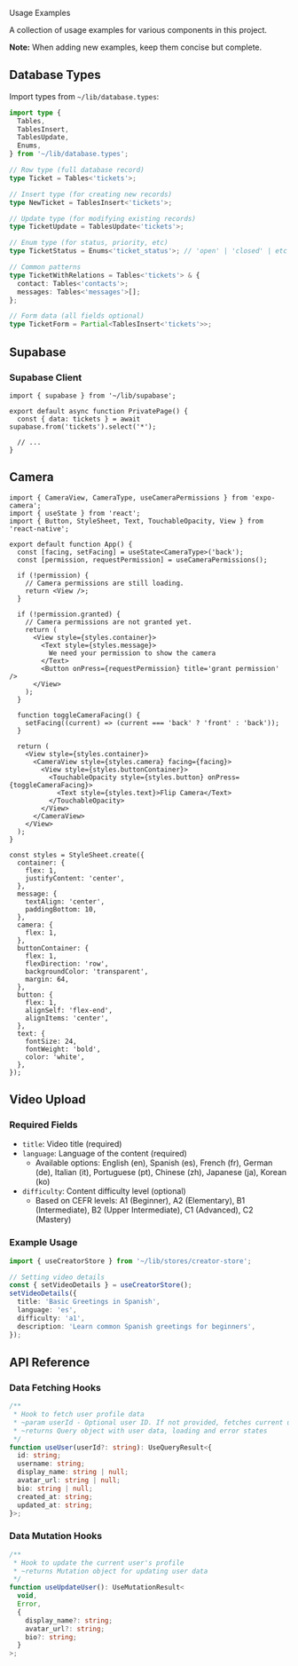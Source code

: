 Usage Examples

A collection of usage examples for various components in this project.

**Note:** When adding new examples, keep them concise but complete.

## Database Types

Import types from `~/lib/database.types`:

```typescript
import type {
  Tables,
  TablesInsert,
  TablesUpdate,
  Enums,
} from '~/lib/database.types';

// Row type (full database record)
type Ticket = Tables<'tickets'>;

// Insert type (for creating new records)
type NewTicket = TablesInsert<'tickets'>;

// Update type (for modifying existing records)
type TicketUpdate = TablesUpdate<'tickets'>;

// Enum type (for status, priority, etc)
type TicketStatus = Enums<'ticket_status'>; // 'open' | 'closed' | etc

// Common patterns
type TicketWithRelations = Tables<'tickets'> & {
  contact: Tables<'contacts'>;
  messages: Tables<'messages'>[];
};

// Form data (all fields optional)
type TicketForm = Partial<TablesInsert<'tickets'>>;
```

## Supabase

### Supabase Client

```tsx
import { supabase } from '~/lib/supabase';

export default async function PrivatePage() {
  const { data: tickets } = await supabase.from('tickets').select('*');

  // ...
}
```

## Camera

```tsx
import { CameraView, CameraType, useCameraPermissions } from 'expo-camera';
import { useState } from 'react';
import { Button, StyleSheet, Text, TouchableOpacity, View } from 'react-native';

export default function App() {
  const [facing, setFacing] = useState<CameraType>('back');
  const [permission, requestPermission] = useCameraPermissions();

  if (!permission) {
    // Camera permissions are still loading.
    return <View />;
  }

  if (!permission.granted) {
    // Camera permissions are not granted yet.
    return (
      <View style={styles.container}>
        <Text style={styles.message}>
          We need your permission to show the camera
        </Text>
        <Button onPress={requestPermission} title='grant permission' />
      </View>
    );
  }

  function toggleCameraFacing() {
    setFacing((current) => (current === 'back' ? 'front' : 'back'));
  }

  return (
    <View style={styles.container}>
      <CameraView style={styles.camera} facing={facing}>
        <View style={styles.buttonContainer}>
          <TouchableOpacity style={styles.button} onPress={toggleCameraFacing}>
            <Text style={styles.text}>Flip Camera</Text>
          </TouchableOpacity>
        </View>
      </CameraView>
    </View>
  );
}

const styles = StyleSheet.create({
  container: {
    flex: 1,
    justifyContent: 'center',
  },
  message: {
    textAlign: 'center',
    paddingBottom: 10,
  },
  camera: {
    flex: 1,
  },
  buttonContainer: {
    flex: 1,
    flexDirection: 'row',
    backgroundColor: 'transparent',
    margin: 64,
  },
  button: {
    flex: 1,
    alignSelf: 'flex-end',
    alignItems: 'center',
  },
  text: {
    fontSize: 24,
    fontWeight: 'bold',
    color: 'white',
  },
});
```

## Video Upload

### Required Fields

- `title`: Video title (required)
- `language`: Language of the content (required)
  - Available options: English (en), Spanish (es), French (fr), German (de), Italian (it), Portuguese (pt), Chinese (zh), Japanese (ja), Korean (ko)
- `difficulty`: Content difficulty level (optional)
  - Based on CEFR levels: A1 (Beginner), A2 (Elementary), B1 (Intermediate), B2 (Upper Intermediate), C1 (Advanced), C2 (Mastery)

### Example Usage

```typescript
import { useCreatorStore } from '~/lib/stores/creator-store';

// Setting video details
const { setVideoDetails } = useCreatorStore();
setVideoDetails({
  title: 'Basic Greetings in Spanish',
  language: 'es',
  difficulty: 'a1',
  description: 'Learn common Spanish greetings for beginners',
});
```

## API Reference

### Data Fetching Hooks

```typescript
/**
 * Hook to fetch user profile data
 * ~param userId - Optional user ID. If not provided, fetches current user's profile
 * ~returns Query object with user data, loading and error states
 */
function useUser(userId?: string): UseQueryResult<{
  id: string;
  username: string;
  display_name: string | null;
  avatar_url: string | null;
  bio: string | null;
  created_at: string;
  updated_at: string;
}>;
```

### Data Mutation Hooks

```typescript
/**
 * Hook to update the current user's profile
 * ~returns Mutation object for updating user data
 */
function useUpdateUser(): UseMutationResult<
  void,
  Error,
  {
    display_name?: string;
    avatar_url?: string;
    bio?: string;
  }
>;
```
